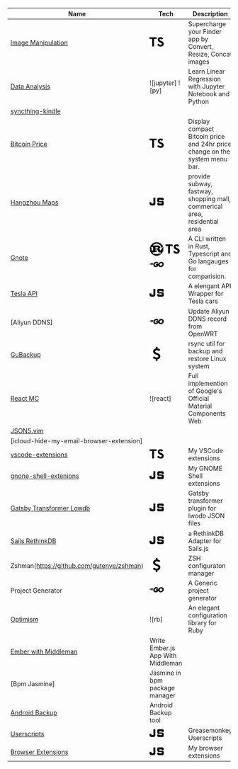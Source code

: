| Name                                                                                   | Tech                              | Description                                                                 |
| -------------------------------------------------------------------------------------- | --------------------------------- | --------------------------------------------------------------------------- |
| [Image Manipulation](https://github.com/gutenye/raycast-extensions/tree/main/image)    | ![ts]                             | Supercharge your Finder app by Convert, Resize, Concat images               |
| [Data Analysis](https://github.com/gutenye/data-analysis-public)                       | ![jupyter] ![py]                  | Learn Linear Regression with Jupyter Notebook and Python                    |
| [syncthing-kindle](https://github.com/gutenye/syncthing-kindle)                        |                                   |                                                                             |
| [Bitcoin Price](https://github.com/gutenye/raycast-extensions/tree/main/bitcoin-price) | ![ts]                             | Display compact Bitcoin price and 24hr price change on the system menu bar. |
| [Hangzhou Maps](https://maps.guten.me)                                                 | ![js]                             | provide subway, fastway, shopping mall, commerical area, residential area   |
| [Gnote](https://github.com/gutenye/gnote)                                              | ![rs] ![ts] ![go]                 | A CLI written in Rust, Typescript and Go langauges for comparision.         |
| [Tesla API](https://github.com/gutenye/tesla-api)                                      | ![js]                             | A elengant API Wrapper for Tesla cars                                       |
| [Aliyun DDNS]                                                                          | ![go]                             | Update Aliyun DDNS record from OpenWRT                                      |
| [GuBackup](https://github.com/gutenye/gutbackup)                                       | ![sh]                             | rsync util for backup and restore Linux system                              |
| [React MC](https://github.com/gutenye/react-mc)                                        | ![react]                          | Full implemention of Google's Official Material Components Web              |
| [JSON5.vim](https://github.com/gutenye/json5.vim)                                      |                                   |                                                                             |
| [icloud-hide-my-email-browser-extension]                                               |                                   |                                                                             |
| [vscode-extensions](https://github.com/gutenye/vscode-extensions)                      | ![ts]                             | My VSCode extensions                                                        |
| [gnone-shell-extenions](https://github.com/gutenye/gnome-shell-extensions)             | ![js]                             | My GNOME Shell extensions                                                   |
| [Gatsby Transformer Lowdb](https://github.com/gutenye/gatsby-transformer-lowdb)        | ![js]                             | Gatsby transformer plugin for lwodb JSON files                              |
| [Sails RethinkDB](https://github.com/gutenye/sails-rethinkdb)                          | ![js]                             | a RethinkDB Adapter for Sails.js                                            |
| Zshman(https://github.com/gutenye/zshman)                                              | ![sh]                             | ZSH configuraton manager                                                    |
| Project Generator                                                                      | ![go]                             | A Generic project generator                                                 |
| [Optimism](https://github.com/gutenye/optimism)                                        | ![rb]                             | An elegant configuration library for Ruby                                   |
| [Ember with Middleman](https://github.com/gutenye/example-ember-with-middleman)        | Write Ember.js App With Middleman |
| [Bpm Jasmine]                                                                          | Jasmine in bpm package manager    |
| [Android Backup](https://github.com/gutenye/android-backup)                            | Android Backup tool               |
| [Userscripts](https://github.com/gutenye/userscripts)                                  | ![js]                             | Greasemonkey Userscripts                                                    |
| [Browser Extensions](https://github.com/gutenye/browser-extensions)                    | ![js]                             | My browser extensions                                                       |

[rs]: ./assets/Rust.svg "Rust"
[js]: ./assets/Javascript.svg "Javascript"
[ts]: ./assets/Typescript.svg "Typescript"
[go]: ./assets/Go.svg "Go"
[sh]: ./assets/Shell.svg "Shell"
